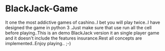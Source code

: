 # BlackJack-Game
It one the most addictive games of cashino..I bet you will play twice..I have designed the game in python 3 .Just make sure that use run all the cell before playing..This is an demo BlackJack version it an single player game and it doesn't include the features insurance.Rest all concepts are implemented..Enjoy playing.. ;-)
